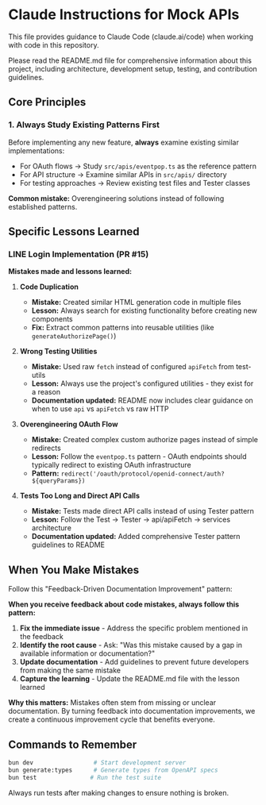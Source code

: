 # Claude Instructions for Mock APIs

This file provides guidance to Claude Code (claude.ai/code) when working with code in this repository.

Please read the README.md file for comprehensive information about this project, including architecture, development setup, testing, and contribution guidelines.

## Core Principles

### 1. Always Study Existing Patterns First

Before implementing any new feature, **always** examine existing similar implementations:

- For OAuth flows → Study `src/apis/eventpop.ts` as the reference pattern
- For API structure → Examine similar APIs in `src/apis/` directory  
- For testing approaches → Review existing test files and Tester classes

**Common mistake:** Overengineering solutions instead of following established patterns.

## Specific Lessons Learned

### LINE Login Implementation (PR #15)

**Mistakes made and lessons learned:**

1. **Code Duplication**
   - **Mistake:** Created similar HTML generation code in multiple files
   - **Lesson:** Always search for existing functionality before creating new components
   - **Fix:** Extract common patterns into reusable utilities (like `generateAuthorizePage()`)

2. **Wrong Testing Utilities**
   - **Mistake:** Used raw `fetch` instead of configured `apiFetch` from test-utils
   - **Lesson:** Always use the project's configured utilities - they exist for a reason
   - **Documentation updated:** README now includes clear guidance on when to use `api` vs `apiFetch` vs raw HTTP

3. **Overengineering OAuth Flow**
   - **Mistake:** Created complex custom authorize pages instead of simple redirects
   - **Lesson:** Follow the `eventpop.ts` pattern - OAuth endpoints should typically redirect to existing OAuth infrastructure
   - **Pattern:** `redirect('/oauth/protocol/openid-connect/auth?${queryParams})`

4. **Tests Too Long and Direct API Calls**
   - **Mistake:** Tests made direct API calls instead of using Tester pattern
   - **Lesson:** Follow the Test → Tester → api/apiFetch → services architecture
   - **Documentation updated:** Added comprehensive Tester pattern guidelines to README

## When You Make Mistakes

Follow this "Feedback-Driven Documentation Improvement" pattern:

**When you receive feedback about code mistakes, always follow this pattern:**

1. **Fix the immediate issue** - Address the specific problem mentioned in the feedback
2. **Identify the root cause** - Ask: "Was this mistake caused by a gap in available information or documentation?"
3. **Update documentation** - Add guidelines to prevent future developers from making the same mistake
4. **Capture the learning** - Update the README.md file with the lesson learned

**Why this matters:** Mistakes often stem from missing or unclear documentation. By turning feedback into documentation improvements, we create a continuous improvement cycle that benefits everyone.

## Commands to Remember

```bash
bun dev                 # Start development server
bun generate:types      # Generate types from OpenAPI specs  
bun test               # Run the test suite
```

Always run tests after making changes to ensure nothing is broken.